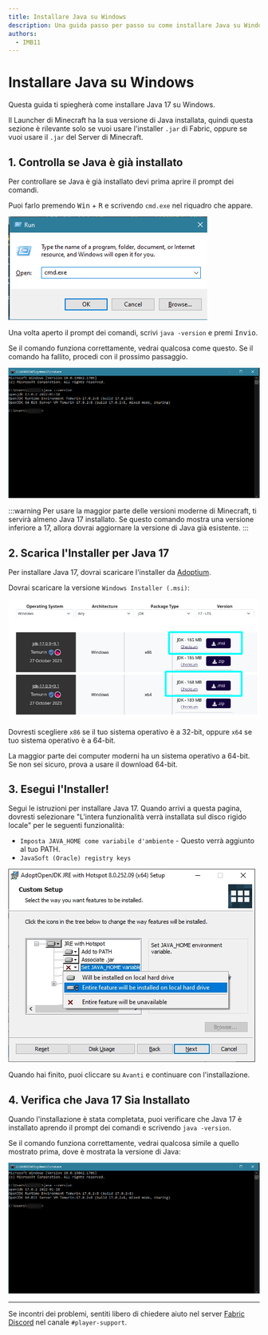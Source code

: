 ```yaml
---
title: Installare Java su Windows
description: Una guida passo per passo su come installare Java su Windows.
authors:
  - IMB11
---
```


# Installare Java su Windows

Questa guida ti spiegherà come installare Java 17 su Windows.

Il Launcher di Minecraft ha la sua versione di Java installata, quindi questa sezione è rilevante solo se vuoi usare l'installer `.jar` di Fabric, oppure se vuoi usare il `.jar` del Server di Minecraft.

## 1. Controlla se Java è già installato

Per controllare se Java è già installato devi prima aprire il prompt dei comandi.

Puoi farlo premendo <kbd>Win</kbd> + <kbd>R</kbd> e scrivendo `cmd.exe` nel riquadro che appare.

![Dialogo Esegui su Windows che mostra "cmd.exe" scritto nella barra](/assets/players/installing-java/windows-run-dialog.png)

Una volta aperto il prompt dei comandi, scrivi `java -version` e premi <kbd>Invio</kbd>.

Se il comando funziona correttamente, vedrai qualcosa come questo. Se il comando ha fallito, procedi con il prossimo passaggio.

![Il prompt dei comandi con scritto "java -version"](/assets/players/installing-java/windows-java-version.png)

:::warning
Per usare la maggior parte delle versioni moderne di Minecraft, ti servirà almeno Java 17 installato. Se questo comando mostra una versione inferiore a 17, allora dovrai aggiornare la versione di Java già esistente.
:::

## 2. Scarica l'Installer per Java 17

Per installare Java 17, dovrai scaricare l'installer da [Adoptium](https://adoptium.net/en-GB/temurin/releases/?os=windows\&package=jdk\&version=17).

Dovrai scaricare la versione `Windows Installer (.msi)`:

![La pagina di download di Adoptium con Windows Installer (.msi) evidenziato](/assets/players/installing-java/windows-download-java.png)

Dovresti scegliere `x86` se il tuo sistema operativo è a 32-bit, oppure `x64` se tuo sistema operativo è a 64-bit.

La maggior parte dei computer moderni ha un sistema operativo a 64-bit. Se non sei sicuro, prova a usare il download 64-bit.

## 3. Esegui l'Installer!

Segui le istruzioni per installare Java 17. Quando arrivi a questa pagina, dovresti selezionare "L'intera funzionalità verrà installata sul disco rigido locale" per le seguenti funzionalità:

- `Imposta JAVA_HOME come variabile d'ambiente` - Questo verrà aggiunto al tuo PATH.
- `JavaSoft (Oracle) registry keys`

![Installer Java 17 con "Set JAVA\_HOME variable" e "JavaSoft (Oracle) registry keys" evidenziati.](/assets/players/installing-java/windows-wizard-screenshot.png)

Quando hai finito, puoi cliccare su `Avanti` e continuare con l'installazione.

## 4. Verifica che Java 17 Sia Installato

Quando l'installazione è stata completata, puoi verificare che Java 17 è installato aprendo il prompt dei comandi e scrivendo `java -version`.

Se il comando funziona correttamente, vedrai qualcosa simile a quello mostrato prima, dove è mostrata la versione di Java:

![Il prompt dei comandi con scritto "java -version"](/assets/players/installing-java/windows-java-version.png)

---

Se incontri dei problemi, sentiti libero di chiedere aiuto nel server [Fabric Discord](https://discord.gg/v6v4pMv) nel canale `#player-support`.
